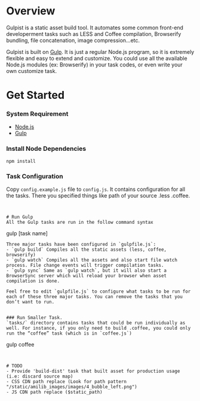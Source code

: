 
# Overview 
Gulpist is a static asset build tool. It automates some common front-end developerment tasks such as LESS and Coffee compilation, Browserify bundling, file concatenation, image compression…etc. 

Gulpist is built on [Gulp](https://github.com/gulpjs/gulp/blob/master/docs/getting-started.md). It is just a regular Node.js program, so it is extremely flexible and easy to extend and customize. You could use all the available Node.js modules (ex: Browserify) in your task codes, or even write your own customize task.



# Get Started
### System Requirement 
- [Node.js](https://nodejs.org/)
- [Gulp](https://github.com/gulpjs/gulp/blob/master/docs/getting-started.md)

### Install Node Dependencies
```
npm install
```

### Task Configuration
Copy `config.example.js` file to `config.js`. It contains configuration for all the tasks. There you specified things like path of your source .less .coffee. 
```


# Run Gulp
All the Gulp tasks are run in the follow command syntax

```
gulp [task name]
```
Three major tasks have been configured in `gulpfile.js`:
- `gulp build` Compiles all the static assets (less, coffee, browserify)
- `gulp watch` Compiles all the assets and also start file watch process. File change events will trigger compilation tasks.
- `gulp sync` Same as `gulp watch`, but it will also start a BrowserSync server which will reload your browser when asset compilation is done.

Feel free to edit `gulpfile.js` to configure what tasks to be run for each of these three major tasks. You can remove the tasks that you don’t want to run.


### Run Smaller Task.
`tasks/` directory contains tasks that could be run individually as well. For instance, if you only need to build .coffee, you could only run the “coffee” task (which is in `coffee.js`)
```
gulp coffee
``` 


# TODO
- Provide 'build-dist' task that built asset for production usage (i.e: discard source map)
- CSS CDN path replace (Look for path pattern "/static/amilib_images/images/4_bubble_left.png")
- JS CDN path replace ($static_path)

